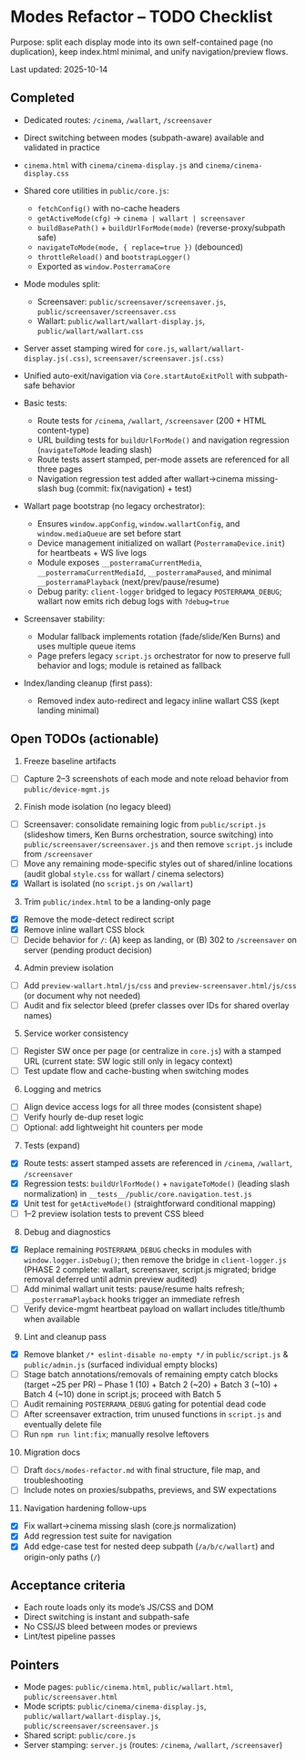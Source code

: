 # Modes Refactor – TODO Checklist

Purpose: split each display mode into its own self-contained page (no duplication), keep index.html minimal, and unify navigation/preview flows.

Last updated: 2025-10-14

## Completed

- Dedicated routes: `/cinema`, `/wallart`, `/screensaver`
- Direct switching between modes (subpath-aware) available and validated in practice
- `cinema.html` with `cinema/cinema-display.js` and `cinema/cinema-display.css`
- Shared core utilities in `public/core.js`:
    - `fetchConfig()` with no-cache headers
    - `getActiveMode(cfg)` → `cinema | wallart | screensaver`
    - `buildBasePath()` + `buildUrlForMode(mode)` (reverse-proxy/subpath safe)
    - `navigateToMode(mode, { replace=true })` (debounced)
    - `throttleReload()` and `bootstrapLogger()`
    - Exported as `window.PosterramaCore`
- Mode modules split:
    - Screensaver: `public/screensaver/screensaver.js`, `public/screensaver/screensaver.css`
    - Wallart: `public/wallart/wallart-display.js`, `public/wallart/wallart.css`
- Server asset stamping wired for `core.js`, `wallart/wallart-display.js(.css)`, `screensaver/screensaver.js(.css)`
- Unified auto-exit/navigation via `Core.startAutoExitPoll` with subpath-safe behavior
- Basic tests:
    - Route tests for `/cinema`, `/wallart`, `/screensaver` (200 + HTML content-type)
    - URL building tests for `buildUrlForMode()` and navigation regression (`navigateToMode` leading slash)
    - Route tests assert stamped, per-mode assets are referenced for all three pages
    - Navigation regression test added after wallart→cinema missing-slash bug (commit: fix(navigation) + test)

- Wallart page bootstrap (no legacy orchestrator):
    - Ensures `window.appConfig`, `window.wallartConfig`, and `window.mediaQueue` are set before start
    - Device management initialized on wallart (`PosterramaDevice.init`) for heartbeats + WS live logs
    - Module exposes `__posterramaCurrentMedia`, `__posterramaCurrentMediaId`, `__posterramaPaused`, and minimal `__posterramaPlayback` (next/prev/pause/resume)
    - Debug parity: `client-logger` bridged to legacy `POSTERRAMA_DEBUG`; wallart now emits rich debug logs with `?debug=true`

- Screensaver stability:
    - Modular fallback implements rotation (fade/slide/Ken Burns) and uses multiple queue items
    - Page prefers legacy `script.js` orchestrator for now to preserve full behavior and logs; module is retained as fallback

- Index/landing cleanup (first pass):
    - Removed index auto-redirect and legacy inline wallart CSS (kept landing minimal)

## Open TODOs (actionable)

1. Freeze baseline artifacts

- [ ] Capture 2–3 screenshots of each mode and note reload behavior from `public/device-mgmt.js`

2. Finish mode isolation (no legacy bleed)

- [ ] Screensaver: consolidate remaining logic from `public/script.js` (slideshow timers, Ken Burns orchestration, source switching) into `public/screensaver/screensaver.js` and then remove `script.js` include from `/screensaver`
- [ ] Move any remaining mode-specific styles out of shared/inline locations (audit global `style.css` for wallart / cinema selectors)
- [x] Wallart is isolated (no `script.js` on `/wallart`)

3. Trim `public/index.html` to be a landing-only page

- [x] Remove the mode-detect redirect script
- [x] Remove inline wallart CSS block
- [ ] Decide behavior for `/`: (A) keep as landing, or (B) 302 to `/screensaver` on server (pending product decision)

4. Admin preview isolation

- [ ] Add `preview-wallart.html/js/css` and `preview-screensaver.html/js/css` (or document why not needed)
- [ ] Audit and fix selector bleed (prefer classes over IDs for shared overlay names)

5. Service worker consistency

- [ ] Register SW once per page (or centralize in `core.js`) with a stamped URL (current state: SW logic still only in legacy context)
- [ ] Test update flow and cache-busting when switching modes

6. Logging and metrics

- [ ] Align device access logs for all three modes (consistent shape)
- [ ] Verify hourly de-dup reset logic
- [ ] Optional: add lightweight hit counters per mode

7. Tests (expand)

- [x] Route tests: assert stamped assets are referenced in `/cinema`, `/wallart`, `/screensaver`
- [x] Regression tests: `buildUrlForMode()` + `navigateToMode()` (leading slash normalization) in `__tests__/public/core.navigation.test.js`
- [x] Unit test for `getActiveMode()` (straightforward conditional mapping)
- [ ] 1–2 preview isolation tests to prevent CSS bleed

8. Debug and diagnostics

- [x] Replace remaining `POSTERRAMA_DEBUG` checks in modules with `window.logger.isDebug()`; then remove the bridge in `client-logger.js` (PHASE 2 complete: wallart, screensaver, script.js migrated; bridge removal deferred until admin preview audited)
- [ ] Add minimal wallart unit tests: pause/resume halts refresh; `__posterramaPlayback` hooks trigger an immediate refresh
- [ ] Verify device-mgmt heartbeat payload on wallart includes title/thumb when available

9. Lint and cleanup pass

- [x] Remove blanket `/* eslint-disable no-empty */` in `public/script.js` & `public/admin.js` (surfaced individual empty blocks)
- [ ] Stage batch annotations/removals of remaining empty catch blocks (target ~25 per PR) – Phase 1 (10) + Batch 2 (~20) + Batch 3 (~10) + Batch 4 (~10) done in script.js; proceed with Batch 5
- [ ] Audit remaining `POSTERRAMA_DEBUG` gating for potential dead code
- [ ] After screensaver extraction, trim unused functions in `script.js` and eventually delete file
- [ ] Run `npm run lint:fix`; manually resolve leftovers

10. Migration docs

- [ ] Draft `docs/modes-refactor.md` with final structure, file map, and troubleshooting
- [ ] Include notes on proxies/subpaths, previews, and SW expectations

11. Navigation hardening follow-ups

- [x] Fix wallart→cinema missing slash (core.js normalization)
- [x] Add regression test suite for navigation
- [x] Add edge-case test for nested deep subpath (`/a/b/c/wallart`) and origin-only paths (`/`)

## Acceptance criteria

- Each route loads only its mode’s JS/CSS and DOM
- Direct switching is instant and subpath-safe
- No CSS/JS bleed between modes or previews
- Lint/test pipeline passes

## Pointers

- Mode pages: `public/cinema.html`, `public/wallart.html`, `public/screensaver.html`
- Mode scripts: `public/cinema/cinema-display.js`, `public/wallart/wallart-display.js`, `public/screensaver/screensaver.js`
- Shared script: `public/core.js`
- Server stamping: `server.js` (routes: `/cinema`, `/wallart`, `/screensaver`)
